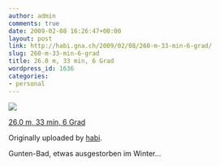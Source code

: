 ```yaml
---
author: admin
comments: true
date: 2009-02-08 16:26:47+00:00
layout: post
link: http://habi.gna.ch/2009/02/08/260-m-33-min-6-grad/
slug: 260-m-33-min-6-grad
title: 26.0 m, 33 min, 6 Grad
wordpress_id: 1636
categories:
- personal
---
```



 [![](http://farm4.static.flickr.com/3267/3262916253_94d9b5945a_m.jpg)](http://www.flickr.com/photos/habi/3262916253/)
   

 
  [26.0 m, 33 min, 6 Grad](http://www.flickr.com/photos/habi/3262916253/)
    

  Originally uploaded by [habi](http://www.flickr.com/people/habi/).
 



Gunten-Bad, etwas ausgestorben im Winter...
  

